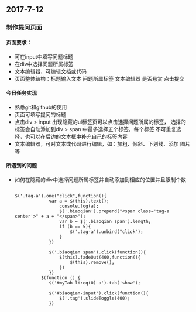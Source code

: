## 2017-7-12

### 制作提问页面

#### 页面要求：

* 可在input中填写问题标题
* 在div中选择问题所属标签
* 文本编辑器，可编辑文档或代码
* 页面整体结构：标题输入文本
              问题所属标签
              文本编辑器
              是否悬赏
              点击提交

#### 今日任务实现

* 熟悉git和github的使用
* 页面可填写提问的标题
* 点击div > input 出现隐藏的ul标签页可以点击选择问题所属的标签，
  选择的标签会自动添加到div > span 中最多选择五个标签，每个标签
  不可重复选择，也可以在后边的文本框中补充自己的标签内容
* 文本编辑器，可对文本或代码进行编辑，如：加粗、倾斜、下划线、添加
  图片等

#### 所遇到的问题

* 如何在隐藏的div中选择问题所属标签并自动添加到相应的位置并且限制个数
   
   ```
   
   $('.tag-a').one("click",function(){
				var a = $(this).text();
					console.log(a);
					$('.biaoqian').prepend("<span class='tag-a center'>" + a + "</span>");
					var b = $('.biaoqian span').length;
					if (b == 5){
						$('.tag-a').unbind("click");
					}
				})

				$('.biaoqian span').click(function(){
					$(this).fadeOut(400,function(){
						$(this).remove();
					})
				})
			 $(function () {
				$('#myTab li:eq(0) a').tab('show');

				$('#biaoqian-input').click(function(){
					$('.tag').slideToggle(400);
				})
        
    ```
